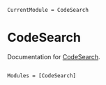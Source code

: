 ```@meta
CurrentModule = CodeSearch
```

# CodeSearch

Documentation for [CodeSearch](https://github.com/LilithHafner/CodeSearch.jl).

```@index
```

```@autodocs
Modules = [CodeSearch]
```
